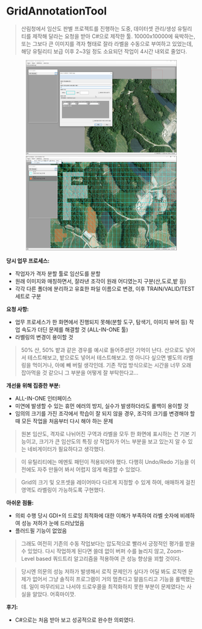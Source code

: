 # GridAnnotationTool

> 산림청에서 임산도 판별 프로젝트를 진행하는 도중, 데이터셋 관리/생성 유틸리티를 제작해 달라는 요청을 받아 C#으로 제작한 툴. 10000x10000에 육박하는, 또는 그보다 큰 이미지를 격자 형태로 잘라 라벨을 수동으로 부여하고 있었는데, 해당 유틸리티 보급 이후 2~3일 정도 소요되던 작업이 4시간 내외로 줄었다.

<p align="center">
  <img src="https://github.com/escaco95/ARCODA-Choismind/blob/main/SAMPLE-A.png?raw=true" width="400" height="250"><img src="https://github.com/escaco95/ARCODA-Choismind/blob/main/SAMPLE-B.png?raw=true" width="400" height="250">
</p>

**당시 업무 프로세스:**
 - 작업자가 격자 분할 툴로 임산도를 분할
 - 원래 이미지와 매칭하면서, 잘라낸 조각이 원래 어디였는지 구분(산,도로,밭 등)
 - 각각 다른 폴더에 분리하고 유효한 파일 이름으로 변경, 이후 TRAIN/VALID/TEST 세트로 구분

**요청 사항:**
 - 업무 프로세스가 한 화면에서 진행되지 못해(분할 도구, 탐색기, 이미지 뷰어 등) 작업 속도가 더딘 문제를 해결할 것 (ALL-IN-ONE 툴)
 - 라벨링의 변경이 용이할 것
> 50% 산, 50% 밭과 같은 경우를 예시로 들어주셨던 기억이 난다. 산으로도 넣어서 테스트해보고, 밭으로도 넣어서 테스트해보고. 영 아니다 싶으면 별도의 라벨링을 먹이거나, 아예 빼 버릴 생각인데. 기존 작업 방식으로는 시간을 너무 오래 잡아먹을 것 같으니 그 부분을 어떻게 잘 부탁한다고...

**개선을 위해 집중한 부분:**
 - ALL-IN-ONE 인터페이스
 - 미연에 발생할 수 있는 휴먼 에러의 방지, 실수가 발생하더라도 롤백이 용이할 것
 - 임의의 크기를 가진 조각에서 학습이 잘 되지 않을 경우, 조각의 크기를 변경해야 할 때 모든 작업을 처음부터 다시 해야 하는 문제

> 원본 임산도, 격자로 나뉘어진 구역과 라벨을 모두 한 화면에 표시하는 건 기본 기능이고, 크기가 큰 임산도의 특징 상 작업자가 어느 부분을 보고 있는지 알 수 있는 네비게이터가 필요하다고 생각했다.

> 이 유틸리티에는 메멘토 패턴이 적용되어야 했다. 다행히 Undo/Redo 기능을 이전에도 자주 만들어 봐서 어렵지 않게 해결할 수 있었다.

> Grid의 크기 및 오프셋을 레이어마다 다르게 지정할 수 있게 하여, 애매하게 걸친 영역도 라벨링이 가능하도록 구현했다.

**아쉬운 점들:**
 - 의뢰 수행 당시 GDI+의 드로잉 최적화에 대한 이해가 부족하여 라벨 숫자에 비례하여 성능 저하가 눈에 드러났었음
 - 플러드필 기능이 없었음

> 그래도 여전히 기존의 수동 작업보다는 압도적으로 빨라서 긍정적인 평가를 받을 수 있었다. 다시 작업하게 된다면 쓸데 없이 버퍼 수를 늘리지 않고, Zoom-Level based 쿼드트리 알고리즘을 적용하여 큰 성능 향상을 꾀할 것이다.

> 당시엔 의문의 성능 저하가 발생해서 로직 문제인가 싶다가 어딜 봐도 로직엔 문제가 없어서 그냥 솔직히 프로그램이 거의 멈춘다고 말씀드리고 기능을 롤백했는데. 일이 마무리되고 나서야 드로우콜을 최적화하지 못한 부분이 문제였다는 사실을 알았다. 어흑마이깟.

**후기:**
 - C#으로는 처음 받아 보고 성공적으로 완수한 의뢰였다.
